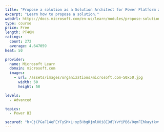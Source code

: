 ```yaml
---
title: "Propose a solution as a Solution Architect for Power Platform and Dynamics 365"
excerpt: "Learn how to propose a solution."
webUrl: https://docs.microsoft.com/en-us/learn/modules/propose-solution/
type: course
price: Free
length: PT40M
ratings:
  count: 272
  average: 4.647059
heat: 50

provider:
  name: Microsoft Learn
  domain: microsoft.com
  images:
    - url: /assets/images/organizations/microsoft.com-50x50.jpg
      width: 50
      height: 50

levels:
  - Advanced

topics:
  - Power BI

secured: "h+CjCPGaF14ePEYFySM+L+xp5HbgRjmlH0i8E9dlYvYiPB6/0qmFEhkaytkvtW51CnTSkWPkiNP13swi3dk10RChl2PTOvVXmtlQR8A9fJ35Bb/JpxpEQuTNCnDGOCHpMxzA8YdK38CvM49qrF750Z+WeLc41DRu9/ajsswIo6o+g79SXkaqwjqy9/x8tdLzerDPu7rGNvpqU1onhKLmAU+vvDjxrOnwzb6nAKUyVVSqvWqx2U+L/16dmkM7FczypfRf9NKOUXAzpI8V+htt5PKUI6WRtCwfy07AAadMqNU874sgTikEa1KXWiFhDKm5g89seZ+agDcDGPEiPrsDM1CNluzQwRadVkc839G/BaPW9Arhggh/EcNvQToeROBcxYKabuWsJvrhQr0tXYBH3g==;QfsqDhIVBL434oIEXqkrQw=="
---
```


